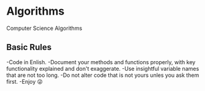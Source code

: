 # Algorithms
Computer Science Algorithms

## Basic Rules

-Code in Enlish.
-Document your methods and functions properly, with key functionality explained and don't exaggerate.
-Use insightful variable names that are not too long.
-Do not alter code that is not yours unles you ask them first.
-Enjoy :stuck_out_tongue_winking_eye:
